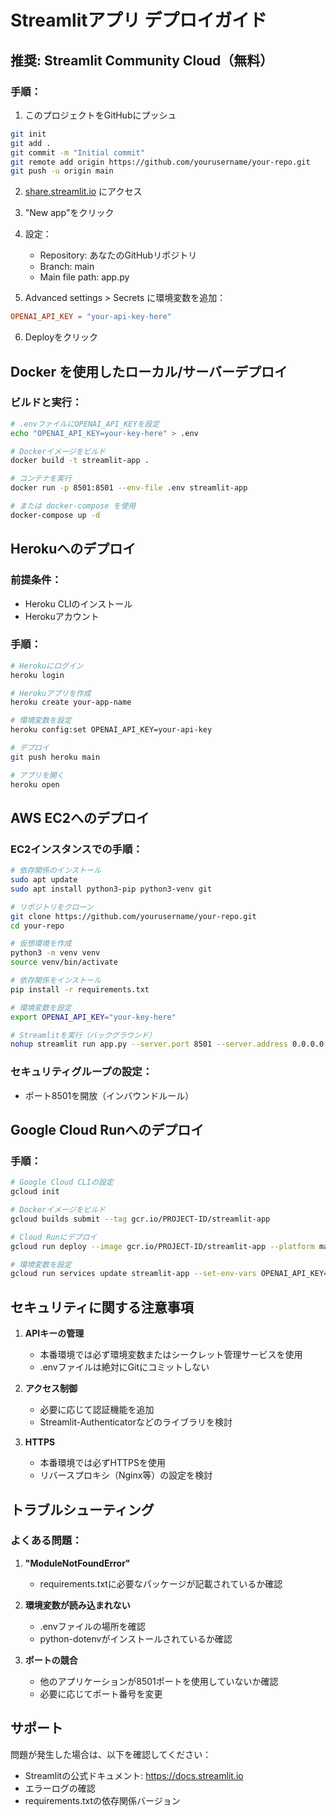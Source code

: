 # Streamlitアプリ デプロイガイド

## 推奨: Streamlit Community Cloud（無料）

### 手順：
1. このプロジェクトをGitHubにプッシュ
```bash
git init
git add .
git commit -m "Initial commit"
git remote add origin https://github.com/yourusername/your-repo.git
git push -u origin main
```

2. [share.streamlit.io](https://share.streamlit.io) にアクセス

3. "New app"をクリック

4. 設定：
   - Repository: あなたのGitHubリポジトリ
   - Branch: main
   - Main file path: app.py

5. Advanced settings > Secrets に環境変数を追加：
```toml
OPENAI_API_KEY = "your-api-key-here"
```

6. Deployをクリック

## Docker を使用したローカル/サーバーデプロイ

### ビルドと実行：
```bash
# .envファイルにOPENAI_API_KEYを設定
echo "OPENAI_API_KEY=your-key-here" > .env

# Dockerイメージをビルド
docker build -t streamlit-app .

# コンテナを実行
docker run -p 8501:8501 --env-file .env streamlit-app

# または docker-compose を使用
docker-compose up -d
```

## Herokuへのデプロイ

### 前提条件：
- Heroku CLIのインストール
- Herokuアカウント

### 手順：
```bash
# Herokuにログイン
heroku login

# Herokuアプリを作成
heroku create your-app-name

# 環境変数を設定
heroku config:set OPENAI_API_KEY=your-api-key

# デプロイ
git push heroku main

# アプリを開く
heroku open
```

## AWS EC2へのデプロイ

### EC2インスタンスでの手順：
```bash
# 依存関係のインストール
sudo apt update
sudo apt install python3-pip python3-venv git

# リポジトリをクローン
git clone https://github.com/yourusername/your-repo.git
cd your-repo

# 仮想環境を作成
python3 -m venv venv
source venv/bin/activate

# 依存関係をインストール
pip install -r requirements.txt

# 環境変数を設定
export OPENAI_API_KEY="your-key-here"

# Streamlitを実行（バックグラウンド）
nohup streamlit run app.py --server.port 8501 --server.address 0.0.0.0 &
```

### セキュリティグループの設定：
- ポート8501を開放（インバウンドルール）

## Google Cloud Runへのデプロイ

### 手順：
```bash
# Google Cloud CLIの設定
gcloud init

# Dockerイメージをビルド
gcloud builds submit --tag gcr.io/PROJECT-ID/streamlit-app

# Cloud Runにデプロイ
gcloud run deploy --image gcr.io/PROJECT-ID/streamlit-app --platform managed

# 環境変数を設定
gcloud run services update streamlit-app --set-env-vars OPENAI_API_KEY=your-key
```

## セキュリティに関する注意事項

1. **APIキーの管理**
   - 本番環境では必ず環境変数またはシークレット管理サービスを使用
   - .envファイルは絶対にGitにコミットしない

2. **アクセス制御**
   - 必要に応じて認証機能を追加
   - Streamlit-Authenticatorなどのライブラリを検討

3. **HTTPS**
   - 本番環境では必ずHTTPSを使用
   - リバースプロキシ（Nginx等）の設定を検討

## トラブルシューティング

### よくある問題：

1. **"ModuleNotFoundError"**
   - requirements.txtに必要なパッケージが記載されているか確認
   
2. **環境変数が読み込まれない**
   - .envファイルの場所を確認
   - python-dotenvがインストールされているか確認

3. **ポートの競合**
   - 他のアプリケーションが8501ポートを使用していないか確認
   - 必要に応じてポート番号を変更

## サポート

問題が発生した場合は、以下を確認してください：
- Streamlitの公式ドキュメント: https://docs.streamlit.io
- エラーログの確認
- requirements.txtの依存関係バージョン